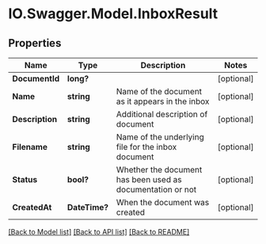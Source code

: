# IO.Swagger.Model.InboxResult

## Properties

Name | Type | Description | Notes
------------ | ------------- | ------------- | -------------
**DocumentId** | **long?** |  | [optional]
**Name** | **string** | Name of the document as it appears in the inbox | [optional]
**Description** | **string** | Additional description of document | [optional]
**Filename** | **string** | Name of the underlying file for the inbox document | [optional]
**Status** | **bool?** | Whether the document has been used as documentation or not | [optional]
**CreatedAt** | **DateTime?** | When the document was created | [optional]

[[Back to Model list]](../README.md#documentation-for-models) [[Back to API list]](../README.md#documentation-for-api-endpoints) [[Back to README]](../README.md)

